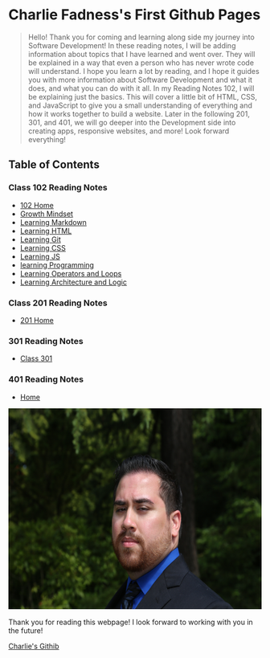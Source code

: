 
# Charlie Fadness's First Github Pages

> Hello! Thank you for coming and learning along side my journey into Software Development! In these reading notes, I will be adding information about topics that I have learned and went over. They will be explained in a way that even a person who has never wrote code will understand. I hope you learn a lot by reading, and I hope it guides you with more information about Software Development and what it does, and what you can do with it all. In my Reading Notes 102, I will be explaining just the basics. This will cover a little bit of HTML, CSS, and JavaScript to give you a small understanding of everything and how it works together to build a website. Later in the following 201, 301, and 401, we will go deeper into the Development side into creating apps, responsive websites, and more! Look forward everything!

## Table of Contents

### Class 102 Reading Notes

* [102 Home](https://fadnesscharlie.github.io/reading-notes/102)
* [Growth Mindset](growth_mindset)
* [Learning Markdown](learning_markdown)
* [Learning HTML](learning_html)
* [Learning Git](learning_git)
* [Learning CSS](learning_css)
* [Learning JS](learning_js)
* [learning Programming](learning_programming)
* [Learning Operators and Loops](learning_operators_and_loops)
* [Learning Architecture and Logic](learning_arch_and_logic)

### Class 201 Reading Notes

* [201 Home](https://fadnesscharlie.github.io/reading-notes/201)

### 301 Reading Notes

- [Class 301](https://fadnesscharlie.github.io/reading-notes/301)

### 401 Reading Notes

- [Home](https://fadnesscharlie.github.io/reading-notes/401)


<img src="../images/Profile-Pic.JPG" width="600" height="400">

Thank you for reading this webpage! I look forward to working with you in the future!

[Charlie's Githib](https://github.com/fadnesscharlie)
